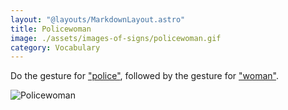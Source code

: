 ```yaml
---
layout: "@layouts/MarkdownLayout.astro"
title: Policewoman
image: ./assets/images-of-signs/policewoman.gif
category: Vocabulary
---
```


Do the gesture for ["police"](./police),
followed by the gesture for ["woman"](./woman).

![Policewoman](@signs/policewoman.gif)
